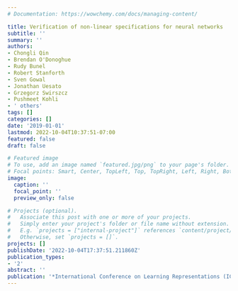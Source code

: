 ```yaml
---
# Documentation: https://wowchemy.com/docs/managing-content/

title: Verification of non-linear specifications for neural networks
subtitle: ''
summary: ''
authors:
- Chongli Qin
- Brendan O'Donoghue
- Rudy Bunel
- Robert Stanforth
- Sven Gowal
- Jonathan Uesato
- Grzegorz Swirszcz
- Pushmeet Kohli
- ' others'
tags: []
categories: []
date: '2019-01-01'
lastmod: 2022-10-04T10:37:51-07:00
featured: false
draft: false

# Featured image
# To use, add an image named `featured.jpg/png` to your page's folder.
# Focal points: Smart, Center, TopLeft, Top, TopRight, Left, Right, BottomLeft, Bottom, BottomRight.
image:
  caption: ''
  focal_point: ''
  preview_only: false

# Projects (optional).
#   Associate this post with one or more of your projects.
#   Simply enter your project's folder or file name without extension.
#   E.g. `projects = ["internal-project"]` references `content/project/deep-learning/index.md`.
#   Otherwise, set `projects = []`.
projects: []
publishDate: '2022-10-04T17:37:51.211860Z'
publication_types:
- '2'
abstract: ''
publication: '*International Conference on Learning Representations (ICLR) 2019*'
---
```

